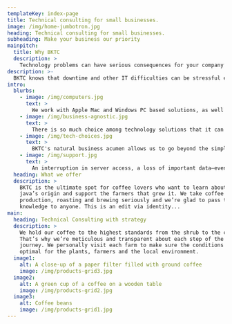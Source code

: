 ```yaml
---
templateKey: index-page
title: Technical consulting for small businesses.
image: /img/home-jumbotron.jpg
heading: Technical consulting for small businesses.
subheading: Make your business our priority
mainpitch:
  title: Why BKTC
  description: >
    Technology problems can have serious consequences for your company’s productivity, and we make it our goal to help you avoid that. We aim to foster long-term relationships with our clients, ensuring we understand the way you work and then equipping you with the tools you need to reach your goals. Our comprehensive, proactive and all-inclusive IT services will have you working more efficiently than ever, and driving greater return on investment than you imagined possible.
description: >-
  BKTC knows that downtime and other IT difficulties can be stressful enough, so we make your needs our first priority. First and foremost we are a consulting firm, and that means our specialty is in finding the right solutions that suit your business and help you to get it where it needs to be.
intro:
  blurbs:
    - image: /img/computers.jpg
      text: >
        We work with Apple Mac and Windows PC based solutions, as well as those for mobile and tablet devices including iPhone, iPad, Android and Windows Mobile. Whatever you throw at us, we’ll find a solution that lets you work on your business rather than the technology that powers it.
    - image: /img/business-agnostic.jpg
      text: >
        There is so much choice among technology solutions that it can be difficult to see the forest from the trees. Our expert, vendor-agnostic consulting services equip you with the information you need to make informed decisions about the equipment that will help to propel your business grow to the next level.
    - image: /img/tech-choices.jpg 
      text: >
        BKTC's natural business acumen allows us to go beyond the simple technology remit of most IT firms. We have the experience to be able to truly match the right technology solution to your company’s businesses processes, with great results for your bottom line.
    - image: /img/support.jpg
      text: >
        An interruption in server access, a loss of important data–even a poorly managed spam filter—costs small businesses time and money. Outsourcing technology management to IT professionals like BKTC insures against this lost productivity, at a price you can afford.
  heading: What we offer
  description: >
    BKTC is the ultimate spot for coffee lovers who want to learn about their
    java’s origin and support the farmers that grew it. We take coffee
    production, roasting and brewing seriously and we’re glad to pass that
    knowledge to anyone. This is an edit via identity...
main:
  heading: Technical Consulting with strategy
  description: >
    We hold our coffee to the highest standards from the shrub to the cup.
    That’s why we’re meticulous and transparent about each step of the coffee’s
    journey. We personally visit each farm to make sure the conditions are
    optimal for the plants, farmers and the local environment.
  image1:
    alt: A close-up of a paper filter filled with ground coffee
    image: /img/products-grid3.jpg
  image2:
    alt: A green cup of a coffee on a wooden table
    image: /img/products-grid2.jpg
  image3:
    alt: Coffee beans
    image: /img/products-grid1.jpg
---
```

